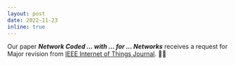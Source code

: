 ```yaml
---
layout: post
date: 2022-11-23
inline: true
---
```


Our paper ***Network Coded ... with ... for ... Networks*** receives a request for Major revision from [IEEE Internet of Things Journal](https://ieee-iotj.org/). 💪💪